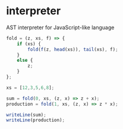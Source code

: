# interpreter
AST interpreter for JavaScript-like language

```javascript
fold = (z, xs, f) => {
    if (xs) {
        fold(f(z, head(xs)), tail(xs), f);
    }
    else {
        z;
    }
};

xs = [12,3,5,6,8];

sum = fold(0, xs, (z, x) => z + x);
production = fold(1, xs, (z, x) => z * x);

writeLine(sum);
writeLine(production);
```
